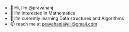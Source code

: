 - 👋 Hi, I’m @pravahanj
- 👀 I’m interested in Mathematics
- 🌱 I’m currently learning Data structures and Algorithms
- 📫 reach me at pravahanjaivili@gmail.com
<!---
pravahanj/pravahanj is a ✨ special ✨ repository because its `README.md` (this file) appears on your GitHub profile.
You can click the Preview link to take a look at your changes.
--->
